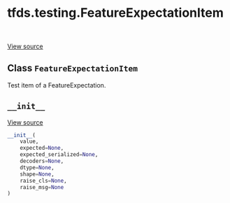 <div itemscope itemtype="http://developers.google.com/ReferenceObject">
<meta itemprop="name" content="tfds.testing.FeatureExpectationItem" />
<meta itemprop="path" content="Stable" />
<meta itemprop="property" content="__init__"/>
</div>

# tfds.testing.FeatureExpectationItem

<!-- Insert buttons -->

<table class="tfo-notebook-buttons tfo-api" align="left">
</table>

<a target="_blank" href="https://github.com/tensorflow/datasets/tree/master/tensorflow_datasets/testing/test_utils.py">View
source</a>

## Class `FeatureExpectationItem`

<!-- Start diff -->

Test item of a FeatureExpectation.

<!-- Placeholder for "Used in" -->


<h2 id="__init__"><code>__init__</code></h2>

<a target="_blank" href="https://github.com/tensorflow/datasets/tree/master/tensorflow_datasets/testing/test_utils.py">View
source</a>

```python
__init__(
    value,
    expected=None,
    expected_serialized=None,
    decoders=None,
    dtype=None,
    shape=None,
    raise_cls=None,
    raise_msg=None
)
```
